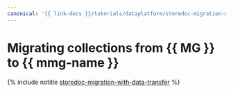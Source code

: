 ```yaml
---
canonical: '{{ link-docs }}/tutorials/dataplatform/storedoc-migration-with-data-transfer'
---
```


# Migrating collections from {{ MG }} to {{ mmg-name }}

{% include notitle [storedoc-migration-with-data-transfer](../../_tutorials/dataplatform/storedoc-migration-with-data-transfer.md) %}